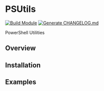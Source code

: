 # PSUtils

[![Build Module](https://github.com/jimbrig/PSUtils/actions/workflows/build.yml/badge.svg?branch=main)](https://github.com/jimbrig/PSUtils/actions/workflows/build.yml)
[![Generate CHANGELOG.md](https://github.com/jimbrig/PSUtils/actions/workflows/cliff.yml/badge.svg?branch=main)](https://github.com/jimbrig/PSUtils/actions/workflows/cliff.yml)


PowerShell Utilities

## Overview

## Installation

## Examples
